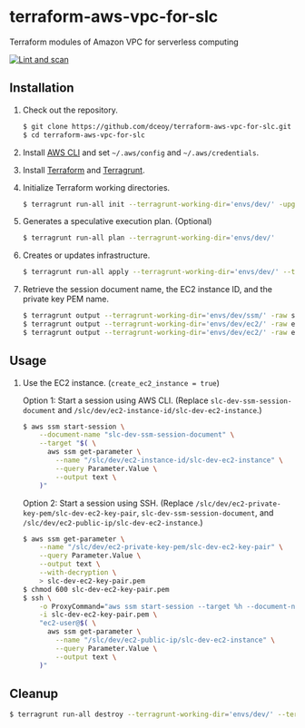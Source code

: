 terraform-aws-vpc-for-slc
=========================

Terraform modules of Amazon VPC for serverless computing

[![Lint and scan](https://github.com/dceoy/terraform-aws-vpc-for-slc/actions/workflows/lint-and-scan.yml/badge.svg)](https://github.com/dceoy/terraform-aws-vpc-for-slc/actions/workflows/lint-and-scan.yml)

Installation
------------

1.  Check out the repository.

    ```sh
    $ git clone https://github.com/dceoy/terraform-aws-vpc-for-slc.git
    $ cd terraform-aws-vpc-for-slc
    ````

2.  Install [AWS CLI](https://aws.amazon.com/cli/) and set `~/.aws/config` and `~/.aws/credentials`.

3.  Install [Terraform](https://www.terraform.io/) and [Terragrunt](https://terragrunt.gruntwork.io/).

4.  Initialize Terraform working directories.

    ```sh
    $ terragrunt run-all init --terragrunt-working-dir='envs/dev/' -upgrade -reconfigure
    ```

5.  Generates a speculative execution plan. (Optional)

    ```sh
    $ terragrunt run-all plan --terragrunt-working-dir='envs/dev/'
    ```

6.  Creates or updates infrastructure.

    ```sh
    $ terragrunt run-all apply --terragrunt-working-dir='envs/dev/' --terragrunt-non-interactive
    ```

7.  Retrieve the session document name, the EC2 instance ID, and the private key PEM name.

    ```sh
    $ terragrunt output --terragrunt-working-dir='envs/dev/ssm/' -raw ssm_session_document_name
    $ terragrunt output --terragrunt-working-dir='envs/dev/ec2/' -raw ec2_instance_id_ssm_parameter_name
    $ terragrunt output --terragrunt-working-dir='envs/dev/ec2/' -raw ec2_private_key_pem_ssm_parameter_name
    ```

Usage
-----

1.  Use the EC2 instance. (`create_ec2_instance = true`)

    Option 1:   Start a session using AWS CLI.
    (Replace `slc-dev-ssm-session-document` and `/slc/dev/ec2-instance-id/slc-dev-ec2-instance`.)

    ```sh
    $ aws ssm start-session \
        --document-name "slc-dev-ssm-session-document" \
        --target "$( \
          aws ssm get-parameter \
            --name "/slc/dev/ec2-instance-id/slc-dev-ec2-instance" \
            --query Parameter.Value \
            --output text \
        )"
    ```

    Option 2:   Start a session using SSH.
    (Replace `/slc/dev/ec2-private-key-pem/slc-dev-ec2-key-pair`, `slc-dev-ssm-session-document`, and `/slc/dev/ec2-public-ip/slc-dev-ec2-instance`.)

    ```sh
    $ aws ssm get-parameter \
        --name "/slc/dev/ec2-private-key-pem/slc-dev-ec2-key-pair" \
        --query Parameter.Value \
        --output text \
        --with-decryption \
        > slc-dev-ec2-key-pair.pem
    $ chmod 600 slc-dev-ec2-key-pair.pem
    $ ssh \
        -o ProxyCommand="aws ssm start-session --target %h --document-name slc-dev-ssm-session-document --parameters 'portNumber=%p'" \
        -i slc-dev-ec2-key-pair.pem \
        "ec2-user@$( \
          aws ssm get-parameter \
            --name "/slc/dev/ec2-public-ip/slc-dev-ec2-instance" \
            --query Parameter.Value \
            --output text \
        )"
    ```

Cleanup
-------

```sh
$ terragrunt run-all destroy --terragrunt-working-dir='envs/dev/' --terragrunt-non-interactive
```
